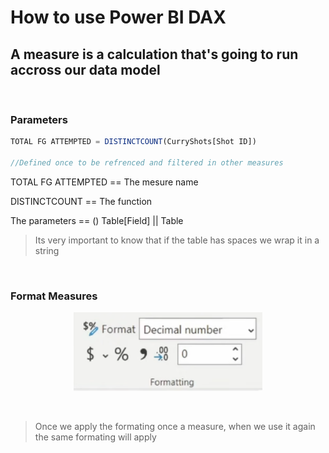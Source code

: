 # How to use Power BI DAX

<h2>A measure is a calculation that's going to run accross our data model</h2>

<br>

<h3>Parameters</h3>

 ```js
 TOTAL FG ATTEMPTED = DISTINCTCOUNT(CurryShots[Shot ID])

 //Defined once to be refrenced and filtered in other measures
 ```

TOTAL FG ATTEMPTED == The mesure name

DISTINCTCOUNT == The function

The parameters == () Table[Field] || Table

> Its very important to know that if the table has spaces we wrap it in a string

<br>

<h3>Format Measures</h3>

<p align="center">
  <img src="img/FormatMeasures.png" style="width:60%;" />
</p>

<br>

> Once we apply the formating once a measure, when we use it again the same formating will apply